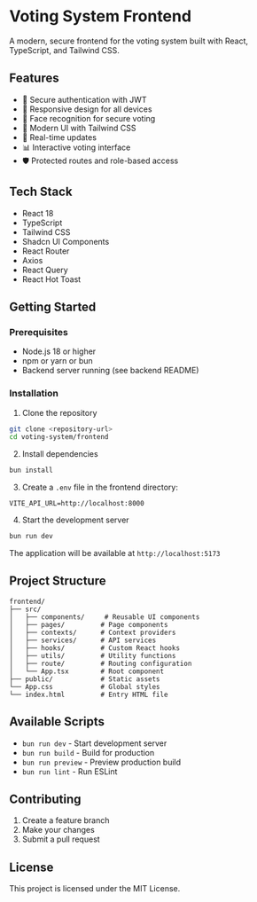# Voting System Frontend

A modern, secure frontend for the voting system built with React, TypeScript, and Tailwind CSS.

## Features

- 🔐 Secure authentication with JWT
- 📱 Responsive design for all devices
- 🎥 Face recognition for secure voting
- 🎨 Modern UI with Tailwind CSS
- 🔄 Real-time updates
- 📊 Interactive voting interface
- 🛡️ Protected routes and role-based access

## Tech Stack

- React 18
- TypeScript
- Tailwind CSS
- Shadcn UI Components
- React Router
- Axios
- React Query
- React Hot Toast

## Getting Started

### Prerequisites

- Node.js 18 or higher
- npm or yarn or bun
- Backend server running (see backend README)

### Installation

1. Clone the repository
```bash
git clone <repository-url>
cd voting-system/frontend
```

2. Install dependencies
```bash
bun install
```

3. Create a `.env` file in the frontend directory:
```env
VITE_API_URL=http://localhost:8000
```

4. Start the development server
```bash
bun run dev
```

The application will be available at `http://localhost:5173`

## Project Structure

```
frontend/
├── src/
│   ├── components/     # Reusable UI components
│   ├── pages/         # Page components
│   ├── contexts/      # Context providers
│   ├── services/      # API services
│   ├── hooks/         # Custom React hooks
│   ├── utils/         # Utility functions
│   ├── route/         # Routing configuration
│   └── App.tsx        # Root component
├── public/            # Static assets
└── App.css            # Global styles
└── index.html         # Entry HTML file
```

## Available Scripts

- `bun run dev` - Start development server
- `bun run build` - Build for production
- `bun run preview` - Preview production build
- `bun run lint` - Run ESLint

## Contributing

1. Create a feature branch
2. Make your changes
3. Submit a pull request

## License

This project is licensed under the MIT License.
